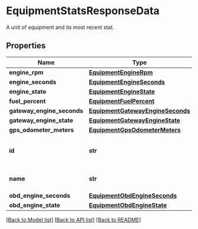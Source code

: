 # EquipmentStatsResponseData

A unit of equipment and its most recent stat.
## Properties
Name | Type | Description | Notes
------------ | ------------- | ------------- | -------------
**engine_rpm** | [**EquipmentEngineRpm**](EquipmentEngineRpm.md) |  | [optional] 
**engine_seconds** | [**EquipmentEngineSeconds**](EquipmentEngineSeconds.md) |  | [optional] 
**engine_state** | [**EquipmentEngineState**](EquipmentEngineState.md) |  | [optional] 
**fuel_percent** | [**EquipmentFuelPercent**](EquipmentFuelPercent.md) |  | [optional] 
**gateway_engine_seconds** | [**EquipmentGatewayEngineSeconds**](EquipmentGatewayEngineSeconds.md) |  | [optional] 
**gateway_engine_state** | [**EquipmentGatewayEngineState**](EquipmentGatewayEngineState.md) |  | [optional] 
**gps_odometer_meters** | [**EquipmentGpsOdometerMeters**](EquipmentGpsOdometerMeters.md) |  | [optional] 
**id** | **str** | Unique Samsara ID for the equipment. | 
**name** | **str** | Name of the equipment. | 
**obd_engine_seconds** | [**EquipmentObdEngineSeconds**](EquipmentObdEngineSeconds.md) |  | [optional] 
**obd_engine_state** | [**EquipmentObdEngineState**](EquipmentObdEngineState.md) |  | [optional] 

[[Back to Model list]](../README.md#documentation-for-models) [[Back to API list]](../README.md#documentation-for-api-endpoints) [[Back to README]](../README.md)


